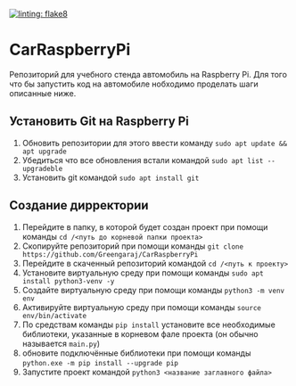 [![linting: flake8](https://img.shields.io/badge/linting-pylint-yellowgreen)](https://github.com/PyCQA/flake8)
# CarRaspberryPi
Репозиторий для учебного стенда автомобиль на Raspberry Pi.
Для того что бы запустить код на автомобиле нобходимо проделать шаги описанные ниже.

## Установить Git на Raspberry Pi
1) Обновить репозитории для этого ввести команду `sudo apt update && apt upgrade`
2) Убедиться что все обновления встали командой `sudo apt list --upgradeble`
3) Установить git командой `sudo apt install git`

## Создание дирректории
1) Перейдите в папку, в которой будет создан проект при помощи команды `cd /<путь до корневой папки проекта>`
2) Скопируйте репозиторий при помощи команды `git clone https://github.com/Greengaraj/CarRaspberryPi`
3) Перейдите в скаченный репозиторий командой `cd /<путь к проекту>`
4) Установите виртуальную среду при помощи команды `sudo apt install python3-venv -y`
5) Создайте виртуальную среду при помощи команды `python3 -m venv env`
6) Активируйте виртуальную среду при помощи команды `source env/bin/activate`
7) По средствам команды `pip install` установите все необходимые библиотеки, указанные в корневом фале проекта (он обычно называется `main.py`)
8) обновите подключённые библиотеки при помощи команды `python.exe -m pip install --upgrade pip`
9) Запустите проект командой `python3 <название заглавного файла>`
